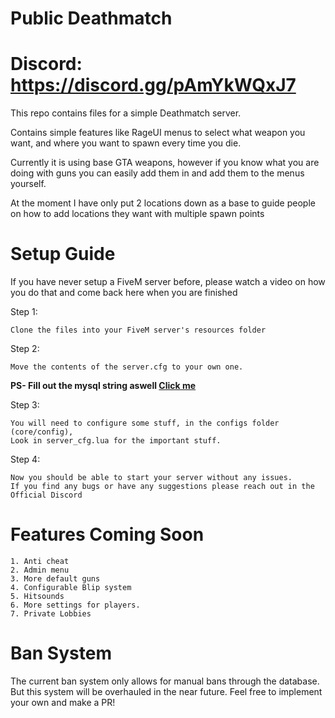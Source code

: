 # Public Deathmatch
# Discord: https://discord.gg/pAmYkWQxJ7



This repo contains files for a simple Deathmatch server.

Contains simple features like RageUI menus to select what weapon you want, and where you want to spawn every time you die.

Currently it is using base GTA weapons, however if you know what you are doing with guns you can easily add them in and add them to the menus yourself.

At the moment I have only put 2 locations down as a base to guide people on how to add locations they want with multiple spawn points



# Setup Guide

If you have never setup a FiveM server before, please watch a video on how you do that and come back here when you are finished

Step 1:
```
Clone the files into your FiveM server's resources folder
```
Step 2:
```
Move the contents of the server.cfg to your own one.
```
**PS- Fill out the mysql string aswell [Click me](https://github.com/pachxl/deathmatch-public/blob/51e0f8c6a3cf71101b87bcf529e20bc4c27a540f/server.cfg#L1)**


Step 3:
```
You will need to configure some stuff, in the configs folder (core/config),
Look in server_cfg.lua for the important stuff.
```

Step 4:
```
Now you should be able to start your server without any issues. 
If you find any bugs or have any suggestions please reach out in the Official Discord
```



# Features Coming Soon
```
1. Anti cheat
2. Admin menu
3. More default guns
4. Configurable Blip system
5. Hitsounds
6. More settings for players.
7. Private Lobbies
```




# Ban System

The current ban system only allows for manual bans through the database. But this system will be overhauled in the near future. Feel free to implement your own and make a PR!


